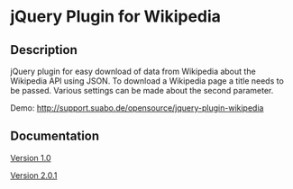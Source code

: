 jQuery Plugin for Wikipedia
===========================

## Description
          
jQuery plugin for easy download of data from Wikipedia about the Wikipedia API using JSON. To download a Wikipedia page a title needs to be passed. Various settings can be made about the second parameter.

Demo: http://support.suabo.de/opensource/jquery-plugin-wikipedia

## Documentation
[Version 1.0](https://github.com/LauLamanApps/Wikipedia/blob/master/documentation/version%201.0.md)

[Version 2.0.1](https://github.com/LauLamanApps/Wikipedia/blob/master/documentation/version%202.0.1.md#version-20)

